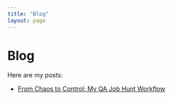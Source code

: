 ```yaml
---
title: "Blog"
layout: page
---
```


# Blog

Here are my posts:

- [From Chaos to Control: My QA Job Hunt Workflow](/blog/2025-08-20-qa-workflow)

